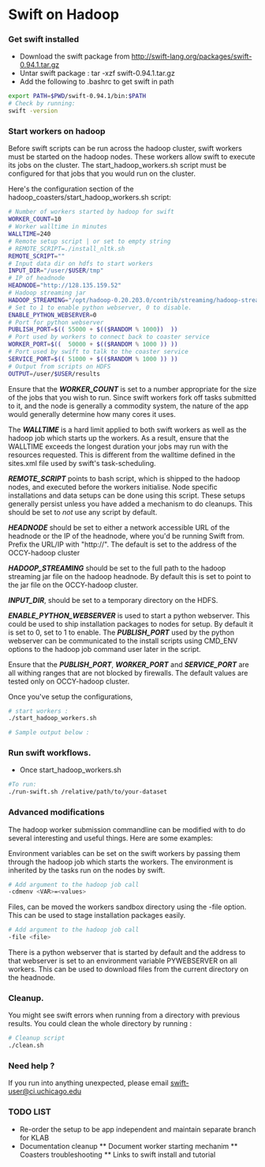# Swift on Hadoop

### Get swift installed

* Download the swift package from http://swift-lang.org/packages/swift-0.94.1.tar.gz
* Untar swift package : tar -xzf swift-0.94.1.tar.gz
* Add the following to .bashrc to get swift in path

```bash
export PATH=$PWD/swift-0.94.1/bin:$PATH
# Check by running:
swift -version
```

### Start workers on hadoop

Before swift scripts can be run across the hadoop cluster, swift workers must
be started on the hadoop nodes. These workers allow swift to execute its jobs
on the cluster. The start_hadoop_workers.sh script must be configured for
that jobs that you would run on the cluster.

Here's the configuration section of the hadoop_coasters/start_hadoop_workers.sh
script:

```bash
# Number of workers started by hadoop for swift
WORKER_COUNT=10
# Worker walltime in minutes
WALLTIME=240
# Remote setup script | or set to empty string
# REMOTE_SCRIPT=./install_nltk.sh
REMOTE_SCRIPT=""
# Input data dir on hdfs to start workers
INPUT_DIR="/user/$USER/tmp"
# IP of headnode
HEADNODE="http://128.135.159.52"
# Hadoop streaming jar
HADOOP_STREAMING="/opt/hadoop-0.20.203.0/contrib/streaming/hadoop-streaming-0.20.203.0.jar"
# Set to 1 to enable python webserver, 0 to disable.
ENABLE_PYTHON_WEBSERVER=0
# Port for python webserver
PUBLISH_PORT=$(( 55000 + $(($RANDOM % 1000))  ))
# Port used by workers to connect back to coaster service
WORKER_PORT=$((  50000 + $(($RANDOM % 1000 )) ))
# Port used by swift to talk to the coaster service
SERVICE_PORT=$(( 51000 + $(($RANDOM % 1000 )) ))
# Output from scripts on HDFS
OUTPUT=/user/$USER/results

```

Ensure that the ***WORKER_COUNT*** is set to a number appropriate for the size of
the jobs that you wish to run. Since swift workers fork off tasks submitted to it,
and the node is generally a commodity system, the nature of the app would generally
determine how many cores it uses.

The ***WALLTIME*** is a hard limit applied to both swift workers as well as the hadoop
job which starts up the workers. As a result, ensure that the WALLTIME exceeds the
longest duration your jobs may run with the resources requested. This is different from
the walltime defined in the sites.xml file used by swift's task-scheduling.

***REMOTE_SCRIPT*** points to bash script, which is shipped to the hadoop nodes, and
executed before the workers initialise. Node specific installations and data setups
can be done using this script. These setups generally persist unless you have added
a mechanism to do cleanups. This should be set to *not* use any script by default.

***HEADNODE*** should be set to either a network accessible URL of the headnode or the IP of
the headnode, where you'd be running Swift from. Prefix the URL/IP with "http://".
The default is set to the address of the OCCY-hadoop cluster

***HADOOP_STREAMING*** should be set to the full path to the hadoop streaming jar file
on the hadoop headnode. By default this is set to point to the jar file on the OCCY-hadoop
cluster.

***INPUT_DIR***, should be set to a temporary directory on the HDFS.

***ENABLE_PYTHON_WEBSERVER*** is used to start a python webserver. This could be used to
ship installation packages to nodes for setup. By default it is set to 0, set to 1 to enable.
The ***PUBLISH_PORT*** used by the python webserver can be communicated to the install scripts
using CMD_ENV options to the hadoop job command user later in the script.

Ensure that the ***PUBLISH_PORT***, ***WORKER_PORT*** and ***SERVICE_PORT*** are all
withing ranges that are not blocked by firewalls. The default values are tested only on
OCCY-hadoop cluster.

Once you've setup the configurations,

```bash
# start workers :
./start_hadoop_workers.sh

# Sample output below :

```

### Run swift workflows.

* Once start_hadoop_workers.sh


```bash
#To run:
./run-swift.sh /relative/path/to/your-dataset
```

### Advanced modifications

The hadoop worker submission commandline can be modified with to do several
interesting and useful things. Here are some examples:

Environment variables can be set on the swift workers by passing them through
the hadoop job which starts the workers. The environment is inherited by the
tasks run on the nodes by swift.

```bash
# Add argument to the hadoop job call
-cdmenv <VAR>=<values>
```

Files, can be moved the workers sandbox directory using the -file option. This can be
used to stage installation packages easily.
```bash
# Add argument to the hadoop job call
-file <file>
```
There is a python webserver that is started by default and the address to that
webserver is set to an environment variable PYWEBSERVER on all workers. This
can be used to download files from the current directory on the headnode.

### Cleanup.

You might see swift errors when running from a directory with previous results.
You could clean the whole directory by running :

```bash
# Cleanup script
./clean.sh
```

### Need help ?

If you run into anything unexpected, please email <swift-user@ci.uchicago.edu>

### TODO LIST

* Re-order the setup to be app independent and maintain separate branch for KLAB
* Documentation cleanup
  ** Document worker starting mechanim
  ** Coasters troubleshooting
  ** Links to swift install and tutorial
